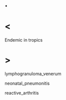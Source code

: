 # .

# <

Endemic in tropics

# >

lymphogranuloma_venerum

neonatal_pneumonitis

reactive_arthritis
